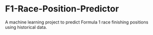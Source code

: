 # F1-Race-Position-Predictor
A machine learning project to predict Formula 1 race finishing positions using historical data.
